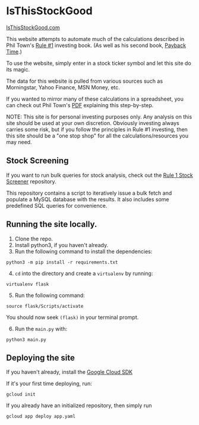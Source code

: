 # IsThisStockGood

[IsThisStockGood.com](http://www.isthisstockgood.com)

This website attempts to automate much of the calculations described in Phil Town's
[Rule #1](https://www.amazon.com/gp/product/0307336840?pf_rd_p=c2945051-950f-485c-b4df-15aac5223b10&pf_rd_r=WVNPVWRWTJ9E0QSDGWTH) investing book.
(As well as his second book, [Payback Time](https://www.amazon.com/Payback-Time-Outsmarting-Getting-Investments/dp/1847940641/).)

To use the website, simply enter in a stock ticker symbol and let this site do its magic.

The data for this website is pulled from various sources such as Morningstar, Yahoo
Finance, MSN Money, etc.

If you wanted to mirror many of these calculations in a spreadsheet, you can
check out Phil Town's [PDF](https://www.ruleoneinvesting.com/ExcelFormulas.pdf)
explaining this step-by-step.

NOTE: This site is for personal investing purposes only. Any analysis on this site
should be used at your own discretion. Obviously investing always carries some risk,
but if you follow the principles in Rule #1 investing, then this site should be a
"one stop shop" for all the calculations/resources you may need.

## Stock Screening

If you want to run bulk queries for stock analysis, check out the [Rule 1 Stock Screener](https://github.com/mrhappyasthma/Rule1-StockScreener) repository.

This repository contains a script to iteratively issue a bulk fetch and populate a MySQL database with the results. It also includes some predefined SQL queries for convenience.

## Running the site locally.

1. Clone the repo.
2. Install python3, if you haven't already.
3. Run the following command to install the dependencies:
```
python3 -m pip install -r requirements.txt
```
4. `cd` into the directory and create a `virtualenv` by running:
```
virtualenv flask
```
5. Run the following command:
```
source flask/Scripts/activate
```
You should now seek `(flask)` in your terminal prompt.
    
6. Run the `main.py` with:
```
python3 main.py
```

## Deploying the site

If you haven't already, install the [Google Cloud SDK](https://cloud.google.com/sdk/docs/install)

If it's your first time deploying, run:

```
gcloud init
```

If you already have an initialized repository, then simply run

```
gcloud app deploy app.yaml
```
